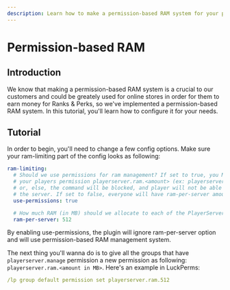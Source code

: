 ```yaml
---
description: Learn how to make a permission-based RAM system for your players
---
```


# Permission-based RAM

## Introduction

We know that making a permission-based RAM system is a crucial to our customers and could be greately used for online stores in order for them to earn money for Ranks & Perks, so we've implemented a permission-based RAM system. In this tutorial, you'll learn how to configure it for your needs.

## Tutorial

In order to begin, you'll need to change a few config options. Make sure your ram-limiting part of the config looks as following:

```yaml
ram-limiting:
  # Should we use permissions for ram management? If set to true, you MUST give
  # your players permission playerserver.ram.<amount> (ex: playerserver.ram.512)
  # or, else, the command will be blocked, and player will not be able to create
  # the server. If set to false, everyone will have ram-per-server amount of RAM.
  use-permissions: true

  # How much RAM (in MB) should we allocate to each of the PlayerServers?
  ram-per-server: 512
```

By enabling use-permissions, the plugin will ignore ram-per-server option and will use permission-based RAM management system.

The next thing you'll wanna do is to give all the groups that have `playerserver.manage` permission a new permission as following: `playerserver.ram.<amount in MB>`. Here's an example in LuckPerms:

```yaml
/lp group default permission set playerserver.ram.512
```
